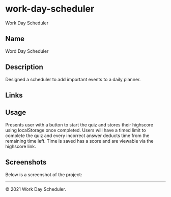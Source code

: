 # work-day-scheduler
Work Day Scheduler

## Name
Word Day Scheduler


## Description
Designed a scheduler to add important events to a daily planner.

## Links
<!-- [Source Code](https://github.com/asantercureton/timed-quiz)


[Description Link](https://asantercureton.github.io/timed-quiz/) -->


## Usage
Presents user with a button to start the quiz and stores their highscore using localStorage once completed. Users will have a timed limit to complete the quiz and every incorrect answer deducts time from the remaining time left. Time is saved has a score and are viewable via the highscore link.


## Screenshots
Below is a screenshot of the project:

<!-- ![Image of html](./images/code-quiz-start2.jpg)

![Image of html](./images/quiz-display2.jpg)

![Image of html](./images/highscores-display.jpg) -->

---
© 2021 Work Day Scheduler.